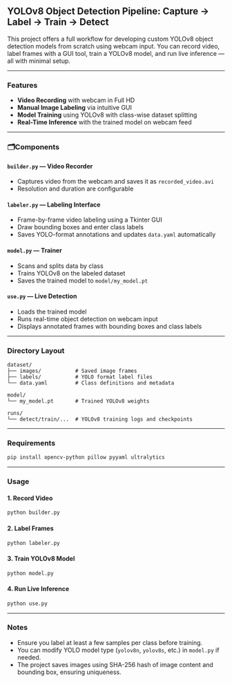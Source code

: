 ## YOLOv8 Object Detection Pipeline: Capture → Label → Train → Detect

This project offers a full workflow for developing custom YOLOv8 object detection models from scratch using webcam input. You can record video, label frames with a GUI tool, train a YOLOv8 model, and run live inference — all with minimal setup.

---

### Features

* **Video Recording** with webcam in Full HD
* **Manual Image Labeling** via intuitive GUI
* **Model Training** using YOLOv8 with class-wise dataset splitting
* **Real-Time Inference** with the trained model on webcam feed

---

### 🗂Components

#### `builder.py` — **Video Recorder**

* Captures video from the webcam and saves it as `recorded_video.avi`
* Resolution and duration are configurable

#### `labeler.py` — **Labeling Interface**

* Frame-by-frame video labeling using a Tkinter GUI
* Draw bounding boxes and enter class labels
* Saves YOLO-format annotations and updates `data.yaml` automatically

#### `model.py` — **Trainer**

* Scans and splits data by class
* Trains YOLOv8 on the labeled dataset
* Saves the trained model to `model/my_model.pt`

#### `use.py` — **Live Detection**

* Loads the trained model
* Runs real-time object detection on webcam input
* Displays annotated frames with bounding boxes and class labels

---

### Directory Layout

```
dataset/
├── images/           # Saved image frames
├── labels/           # YOLO format label files
└── data.yaml         # Class definitions and metadata

model/
└── my_model.pt       # Trained YOLOv8 weights

runs/
└── detect/train/...  # YOLOv8 training logs and checkpoints
```

---

### Requirements

```bash
pip install opencv-python pillow pyyaml ultralytics
```

---

### Usage

#### 1. Record Video

```bash
python builder.py
```

#### 2. Label Frames

```bash
python labeler.py
```

#### 3. Train YOLOv8 Model

```bash
python model.py
```

#### 4. Run Live Inference

```bash
python use.py
```

---

### Notes

* Ensure you label at least a few samples per class before training.
* You can modify YOLO model type (`yolov8n`, `yolov8s`, etc.) in `model.py` if needed.
* The project saves images using SHA-256 hash of image content and bounding box, ensuring uniqueness.

